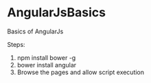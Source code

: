 # AngularJsBasics
Basics of AngularJs

Steps:
1. npm install bower -g
2. bower install angular
3. Browse the pages and allow script execution
